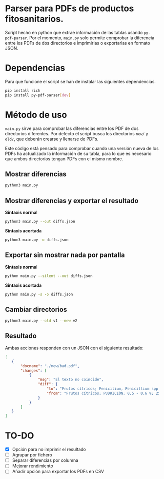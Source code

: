 # Parser para PDFs de productos fitosanitarios.

Script hecho en python que extrae información de las tablas usando `py-pdf-parser`. Por el momento, `main.py` solo permite comprobar la diferencia entre los PDFs de dos directorios e imprimirlas o exportarlas en formato JSON.

# Dependencias

Para que funcione el script se han de instalar las siguientes dependencias.

```bash
pip install rich
pip install py-pdf-parser[dev]
```

# Método de uso

`main.py` sirve para comprobar las diferencias entre los PDF de dos directorios diferentes. Por defecto el script busca los directorios `new/` y `old/`, que deberán crearse y llenarse de PDFs.

Este código está pensado para comprobar cuando una versión nueva de los PDFs ha actualizado la información de su tabla, para lo que es necesario que ambos directorios tengan PDFs con el mismo nombre.

## Mostrar diferencias

```bash
python3 main.py
```

## Mostrar diferencias y exportar el resultado

**Sintaxis normal**

```bash
python3 main.py --out diffs.json
```

**Sintaxis acortada**

```bash
python3 main.py -o diffs.json
```

## Exportar sin mostrar nada por pantalla

**Sintaxis normal**

```bash
python main.py --silent --out diffs.json
```

**Sintaxis acortada**

```bash
python main.py -s -o diffs.json
```

## Cambiar directorios

```bash
python3 main.py --old v1 --new v2
```

## Resultado

Ambas acciones responden con un JSON con el siguiente resultado:

 ```json
[
    {
        "docname": "./new/bad.pdf",
        "changes": [
            {
                "msg": "El texto no coincide",
                "diff": {
                    "to": "Frutos cítricos; Penicilium, Penicillium spp.; 0,5 - 0,6 %; 25 l/t; Tratamiento en post-cosecha, mediante ducha sobre la fruta (drencher) durante 25-30 segundos. La \nfruta se dejará escurrir y secar bien antes de ser introducida en la cámara. Emplear un volumen de \ncaldo de 25 litros por tonelada de fruta tratada.",
                    "from": "Frutos cítricos; PUDRICIÓN; 0,5 - 0,6 %; 25 l/t; Tratamiento en post-cosecha, mediante ducha sobre la fruta (drencher) durante 25-30 segundos. La \nfruta se dejará escurrir y secar bien antes de ser introducida en la cámara. Emplear un volumen de \ncaldo de 25 litros por tonelada de fruta tratada."
                }
            }
        ]
    }
]
 ```

# TO-DO

- [x] Opción para no imprimir el resultado
- [ ] Agrupar por fichero
- [ ] Separar diferencias por columna
- [ ] Mejorar rendimiento
- [ ] Añadir opción para exportar los PDFs en CSV
